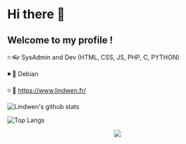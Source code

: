 # Hi there 👋
## Welcome to my profile !

◽ 👓 SysAdmin and Dev (HTML, CSS, JS, PHP, C, PYTHON)

◾ 💜 Debian

◽ 🧷 https://www.lindwen.fr/

![Lindwen's github stats](https://github-readme-stats.vercel.app/api?username=Lindwen&show_icons=true&hide_border=true&theme=react&cache_seconds=1800&include_all_commits=true&count_private=true&line_height=20px) 

![Top Langs](https://github-readme-stats.vercel.app/api/top-langs/?username=Lindwen&layout=compact&theme=react&cache_seconds=1800&langs_count=10&hide_border=true)

<p align="center"><img src="https://img.shields.io/github/followers/Lindwen?label=Follow&color=blueviolet&style=flat&logo=GitHub" /></p>
